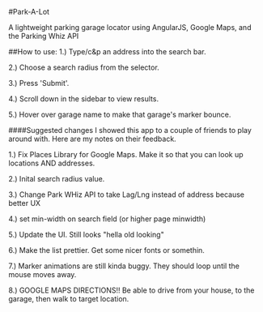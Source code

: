 #Park-A-Lot

A lightweight parking garage locator using AngularJS, Google Maps, and the Parking Whiz API

##How to use:
1.) Type/c&p an address into the search bar.

2.) Choose a search radius from the selector.

3.) Press 'Submit'.

4.) Scroll down in the sidebar to view results. 

5.) Hover over garage name to make that garage's marker bounce.

####Suggested changes
I showed this app to a couple of friends to play around with. Here are my notes on their feedback.

1.) Fix Places Library for Google Maps. Make it so that you can look up locations AND addresses.

2.) Inital search radius value.

3.) Change Park WHiz API to take Lag/Lng instead of address because better UX

4.) set min-width on search field (or higher page minwidth)

5.) Update the UI. Still looks "hella old looking"

6.) Make the list prettier. Get some nicer fonts or somethin.

7.) Marker animations are still kinda buggy. They should loop until the mouse moves away.

8.) GOOGLE MAPS DIRECTIONS!! Be able to drive from your house, to the garage, then walk to target location.

